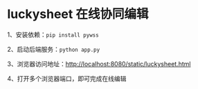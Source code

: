 # luckysheet 在线协同编辑

1、安装依赖：`pip install pywss`

2、启动后端服务：`python app.py`

3、浏览器访问地址：[http://localhost:8080/static/luckysheet.html](http://localhost:8080/static/luckysheet.html)

4、打开多个浏览器端口，即可完成在线编辑
